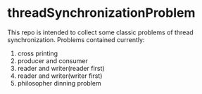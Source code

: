 # threadSynchronizationProblem
This repo is intended to collect some classic problems of thread synchronization.
Problems contained currently:
1. cross printing
2. producer and consumer
3. reader and writer(reader first)
4. reader and writer(writer first)
5. philosopher dinning problem
